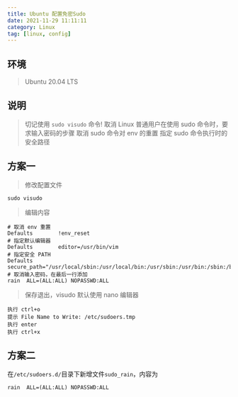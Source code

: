 ```yaml
---
title: Ubuntu 配置免密Sudo
date: 2021-11-29 11:11:11
category: Linux
tag: [linux, config]
---
```


## 环境
> Ubuntu 20.04 LTS  



## 说明

> 切记使用 `sudo visudo` 命令!
> 取消 Linux 普通用户在使用 sudo 命令时，要求输入密码的步骤
> 取消 sudo 命令对 env 的重置
> 指定 sudo 命令执行时的安全路径



## 方案一

> 修改配置文件

```shell
sudo visudo
```

> 编辑内容

```properties
# 取消 env 重置
Defaults        !env_reset
# 指定默认编辑器
Defaults        editor=/usr/bin/vim
# 指定安全 PATH
Defaults secure_path="/usr/local/sbin:/usr/local/bin:/usr/sbin:/usr/bin:/sbin:/bin:/snap/bin"
# 取消输入密码，在最后一行添加
rain  ALL=(ALL:ALL) NOPASSWD:ALL
```

> 保存退出，visudo 默认使用 nano 编辑器

```shell
执行 ctrl+o
提示 File Name to Write: /etc/sudoers.tmp
执行 enter
执行 ctrl+x
```

## 方案二
在`/etc/sudoers.d/`目录下新增文件`sudo_rain`，内容为
```shell
rain  ALL=(ALL:ALL) NOPASSWD:ALL
```